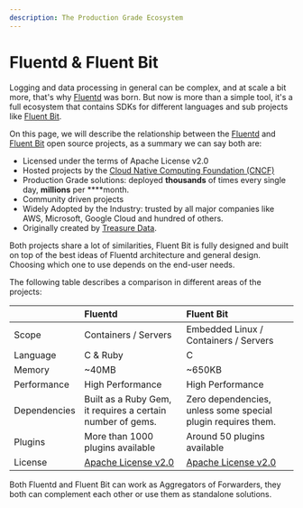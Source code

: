 ```yaml
---
description: The Production Grade Ecosystem
---
```


# Fluentd & Fluent Bit

Logging and data processing in general can be complex, and at scale a bit more, that's why [Fluentd](https://www.fluentd.org) was born. But now is more than a simple tool, it's a full ecosystem that contains SDKs for different languages and sub projects like [Fluent Bit](https://fluentbit.io). 

On this page, we will describe the relationship between the [Fluentd](http://fluentd.org) and [Fluent Bit](http://fluentbit.io) open source projects, as a summary we can say both are:

* Licensed under the terms of Apache License v2.0
* Hosted projects by the [Cloud Native Computing Foundation \(CNCF\)](https://cncf.io)
* Production Grade solutions: deployed **thousands** of times every single day, **millions** per ****month.
* Community driven projects
* Widely Adopted by the Industry: trusted by all major companies like AWS, Microsoft, Google Cloud and hundred of others.
* Originally created by [Treasure Data](https://www.treasuredata.com). 

Both projects share a lot of similarities, Fluent Bit is fully designed and built on top of the best ideas of Fluentd architecture and general design. Choosing which one to use depends on the end-user needs.

The following table describes a comparison in different areas of the projects:

|  | Fluentd | Fluent Bit |
| :--- | :--- | :--- |
| Scope | Containers / Servers | Embedded Linux / Containers / Servers |
| Language | C & Ruby | C |
| Memory | ~40MB | ~650KB |
| Performance | High Performance | High Performance |
| Dependencies | Built as a Ruby Gem, it requires a certain number of gems. | Zero dependencies, unless some special plugin requires them. |
| Plugins | More than 1000 plugins available | Around 50 plugins available |
| License | [Apache License v2.0](http://www.apache.org/licenses/LICENSE-2.0) | [Apache License v2.0](http://www.apache.org/licenses/LICENSE-2.0) |

Both Fluentd and Fluent Bit can work as Aggregators of Forwarders, they both can complement each other or use them as standalone solutions. 

